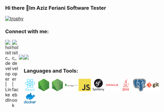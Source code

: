 ### Hi there 👋Im Aziz Feriani Software Tester
[![trophy](https://github-profile-trophy.vercel.app/?username=nabil-hamisa&no-frame=true&theme=monokai)](https://github.com/ryo-ma/github-profile-trophy)
### Connect with me:
[<img align="left" alt="holisitc_developer | LinkedIn" width="22px" src="https://cdn.jsdelivr.net/npm/simple-icons@v3/icons/linkedin.svg" />][linkedin]
[<img align="left" alt="holisitc_developer | facebook" width="22px" src="https://cdn.jsdelivr.net/npm/simple-icons@v3/icons/facebook.svg" />][facebook]

<br/><br/>
<div>
  <img height="170" align="left" src="https://github-readme-stats.vercel.app/api?username=nabil-hamisa&count_private=true&include_all_commits=true&theme=onedark" />
  <img src="https://github-readme-stats.vercel.app/api/top-langs/?username=nabil-hamisa&layout=compact&theme=onedark" />
</div>

<h3 align="left">Languages and Tools:</h3>
<p align="left">
 <img src="https://raw.githubusercontent.com/devicons/devicon/master/icons/react/react-original-wordmark.svg" alt="express" width="40" height="40"/>
 <img src="https://raw.githubusercontent.com/devicons/devicon/master/icons/nodejs/nodejs-original.svg" alt="express" width="40" height="40"/> 
 <img  src="https://raw.githubusercontent.com/github/explore/80688e429a7d4ef2fca1e82350fe8e3517d3494d/topics/nodejs/nodejs.png"width="40" height="40"/> 
 <img  src="https://raw.githubusercontent.com/github/explore/80688e429a7d4ef2fca1e82350fe8e3517d3494d/topics/mongodb/mongodb.png"width="40" height="40"/> 
 <img  src="https://raw.githubusercontent.com/github/explore/80688e429a7d4ef2fca1e82350fe8e3517d3494d/topics/javascript/javascript.png"width="40" height="40"/> 
 <img src="https://raw.githubusercontent.com/devicons/devicon/master/icons/symfony/symfony-original-wordmark.svg"  width="40" height="40"/> </a>
 <img src="https://raw.githubusercontent.com/devicons/devicon/master/icons/oracle/oracle-original.svg"  width="40" height="40"/> 
 <img src="https://raw.githubusercontent.com/devicons/devicon/master/icons/java/java-plain-wordmark.svg" width="40" height="40"/> 
 <img  src="https://raw.githubusercontent.com/github/explore/80688e429a7d4ef2fca1e82350fe8e3517d3494d/topics/postgresql/postgresql.png"width="40" height="40"/>
 <img  src="https://raw.githubusercontent.com/github/explore/80688e429a7d4ef2fca1e82350fe8e3517d3494d/topics/git/git.png"width="40" height="40" />
 <img  src="https://raw.githubusercontent.com/github/explore/80688e429a7d4ef2fca1e82350fe8e3517d3494d/topics/docker/docker.png"width="40" height="40"/> 
</p>


[linkedin]: [https://www.linkedin.com/in/nabil-ben-hamissa/](https://www.linkedin.com/in/aziz-feriani-761812226/)
[facebook]: [https://www.facebook.com/spyzerx/](https://www.facebook.com/aziz.feriani.100/)

